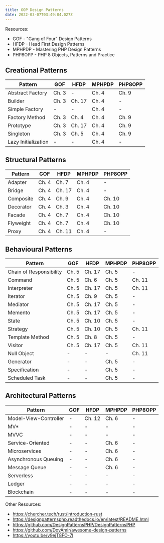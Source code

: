 ```yaml
---
title: OOP Design Patterns
date: 2022-03-07T03:49:04.027Z
---
```


Resources:  
* GOF - "Gang of Four" Design Patterns
* HFDP - Head First Design Patterns
* MPHPDP - Mastering PHP Design Patterns
* PHP8OPP - PHP 8 Objects, Patterns and Practice

## Creational Patterns  

| Pattern  | GOF | HFDP | MPHPDP | PHP8OPP |
| ------------- | ------------- | ------------- | ------------- | ------------- |
| Abstract Factory  | Ch. 3 | - | Ch. 4 | Ch. 9 
| Builder | Ch. 3 | Ch. 17 | Ch. 4 | -
| Simple Factory | - | - | Ch. 4 | -
| Factory Method | Ch. 3 | Ch. 4 | Ch. 4 | Ch. 9
| Prototype | Ch. 3 | Ch. 17 | Ch. 4 | Ch. 9
| Singleton | Ch. 3 | Ch. 5 | Ch. 4 | Ch. 9
| Lazy Initialization | - | - | Ch. 4 | -

## Structural Patterns  

| Pattern  | GOF | HFDP | MPHPDP | PHP8OPP |
| ------------- | ------------- | ------------- | ------------- | ------------- |
| Adapter  | Ch. 4 | Ch. 7 | Ch. 4 | -
| Bridge  | Ch. 4 | Ch. 17 | Ch. 4 | -
| Composite  | Ch. 4 | Ch. 9 | Ch. 4 | Ch. 10
| Decorator  | Ch. 4 | Ch. 3 | Ch. 4 | Ch. 10
| Facade  | Ch. 4 | Ch. 7 | Ch. 4 | Ch. 10
| Flyweight  | Ch. 4 | Ch. 7 | Ch. 4 | Ch. 10
| Proxy  | Ch. 4 | Ch. 11 | Ch. 4 | -

## Behavioural Patterns  

| Pattern  | GOF | HFDP | MPHPDP | PHP8OPP |
| ------------- | ------------- | ------------- | ------------- | ------------- |
| Chain of Responsibility  | Ch. 5 | Ch. 17 | Ch. 5 | -
| Command  | Ch. 5 | Ch. 6 | Ch. 5 | Ch. 11
| Interpreter  | Ch. 5 | Ch. 17 | Ch. 5 | Ch. 11
| Iterator  | Ch. 5 | Ch. 9 | Ch. 5 | -
| Mediator  | Ch. 5 | Ch. 17 | Ch. 5 | -
| Memento  | Ch. 5 | Ch. 17 | Ch. 5 | -
| State  | Ch. 5 | Ch. 10 | Ch. 5 | -
| Strategy  | Ch. 5 | Ch. 10 | Ch. 5 | Ch. 11
| Template Method  | Ch. 5 | Ch. 8 | Ch. 5 | -
| Visitor  | Ch. 5 | Ch. 17 | Ch. 5 | Ch. 11
| Null Object | - | - | - | Ch. 11
| Generator | - | - | Ch. 5 | - 
| Specification | - | - | Ch. 5 | - 
| Scheduled Task | - | - | Ch. 5 | - 

## Architectural Patterns

| Pattern  | GOF | HFDP | MPHPDP | PHP8OPP |
| ------------- | ------------- | ------------- | ------------- | ------------- |
| Model-View-Controller  | - | Ch. 12 | Ch. 6 | -
| MV*  | - | - | - | -
| MVVC  | - | - | - | -
| Service-Oriented  | - | - | Ch. 6 | -
| Microservices  | - | - | Ch. 6 | -
| Asynchronous Queuing  | - | - | Ch. 6 | -
| Message Queue  | - | - | Ch. 6 | -
| Serverless  | - | - | - | -
| Ledger  | - | - | - | -
| Blockchain  | - | - | - | -

Other Resources:
* <https://chercher.tech/rust/introduction-rust>
* <https://designpatternsphp.readthedocs.io/en/latest/README.html>
* <https://github.com/DesignPatternsPHP/DesignPatternsPHP>
* <https://github.com/DovAmir/awesome-design-patterns>
* <https://youtu.be/v9ejT8FO-7I>
